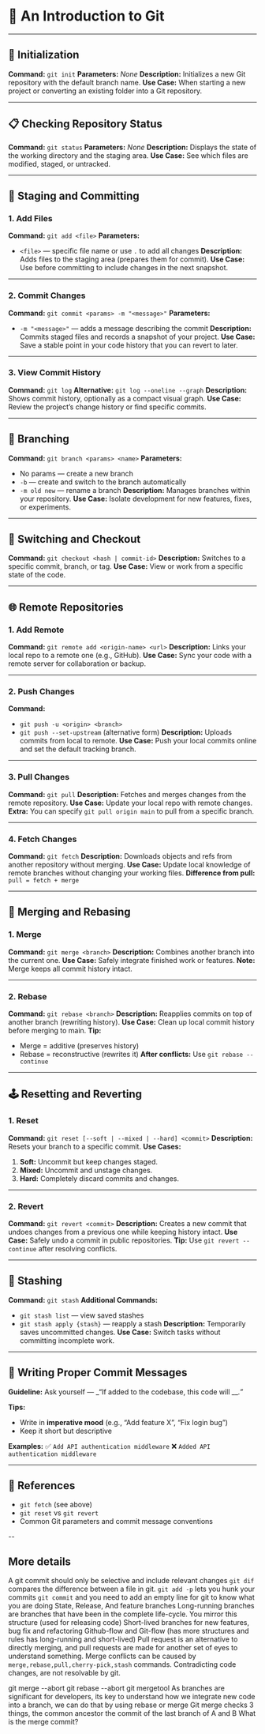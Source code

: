 # 🧭 An Introduction to Git

---

## 🏁 Initialization

**Command:** `git init`
**Parameters:** _None_
**Description:** Initializes a new Git repository with the default branch name.
**Use Case:** When starting a new project or converting an existing folder into a Git repository.

---

## 📋 Checking Repository Status

**Command:** `git status`
**Parameters:** _None_
**Description:** Displays the state of the working directory and the staging area.
**Use Case:** See which files are modified, staged, or untracked.

---

## 📂 Staging and Committing

### 1. Add Files

**Command:** `git add <file>`
**Parameters:**
- `<file>` — specific file name or use `.` to add all changes
**Description:** Adds files to the staging area (prepares them for commit).
**Use Case:** Use before committing to include changes in the next snapshot.

---

### 2. Commit Changes

**Command:** `git commit <params> -m "<message>"`
**Parameters:**
- `-m "<message>"` — adds a message describing the commit
**Description:** Commits staged files and records a snapshot of your project.
**Use Case:** Save a stable point in your code history that you can revert to later.

---

### 3. View Commit History

**Command:** `git log`
**Alternative:** `git log --oneline --graph`
**Description:** Shows commit history, optionally as a compact visual graph.
**Use Case:** Review the project’s change history or find specific commits.

---

## 🌿 Branching

**Command:** `git branch <params> <name>`
**Parameters:**
- No params — create a new branch
- `-b` — create and switch to the branch automatically
- `-m old new` — rename a branch
**Description:** Manages branches within your repository.
**Use Case:** Isolate development for new features, fixes, or experiments.

---

## 🔁 Switching and Checkout

**Command:** `git checkout <hash | commit-id>`
**Description:** Switches to a specific commit, branch, or tag.
**Use Case:** View or work from a specific state of the code.

---

## 🌐 Remote Repositories

### 1. Add Remote

**Command:** `git remote add <origin-name> <url>`
**Description:** Links your local repo to a remote one (e.g., GitHub).
**Use Case:** Sync your code with a remote server for collaboration or backup.

---

### 2. Push Changes

**Command:**
- `git push -u <origin> <branch>`
- `git push --set-upstream` (alternative form)
**Description:** Uploads commits from local to remote.
**Use Case:** Push your local commits online and set the default tracking branch.

---

### 3. Pull Changes

**Command:** `git pull`
**Description:** Fetches and merges changes from the remote repository.
**Use Case:** Update your local repo with remote changes.
**Extra:** You can specify `git pull origin main` to pull from a specific branch.

---

### 4. Fetch Changes

**Command:** `git fetch`
**Description:** Downloads objects and refs from another repository without merging.
**Use Case:** Update local knowledge of remote branches without changing your working files.
**Difference from pull:** `pull = fetch + merge`

---

## 🔀 Merging and Rebasing

### 1. Merge

**Command:** `git merge <branch>`
**Description:** Combines another branch into the current one.
**Use Case:** Safely integrate finished work or features.
**Note:** Merge keeps all commit history intact.

---

### 2. Rebase

**Command:** `git rebase <branch>`
**Description:** Reapplies commits on top of another branch (rewriting history).
**Use Case:** Clean up local commit history before merging to main.
**Tip:**
- Merge = additive (preserves history)
- Rebase = reconstructive (rewrites it)
**After conflicts:** Use `git rebase --continue`

---

## 🕹 Resetting and Reverting

### 1. Reset

**Command:** `git reset [--soft | --mixed | --hard] <commit>`
**Description:** Resets your branch to a specific commit.
**Use Cases:**
1. **Soft:** Uncommit but keep changes staged.
2. **Mixed:** Uncommit and unstage changes.
3. **Hard:** Completely discard commits and changes.

---

### 2. Revert

**Command:** `git revert <commit>`
**Description:** Creates a new commit that undoes changes from a previous one while keeping history intact.
**Use Case:** Safely undo a commit in public repositories.
**Tip:** Use `git revert --continue` after resolving conflicts.

---

## 🧳 Stashing

**Command:** `git stash`
**Additional Commands:**
- `git stash list` — view saved stashes
- `git stash apply {stash}` — reapply a stash
**Description:** Temporarily saves uncommitted changes.
**Use Case:** Switch tasks without committing incomplete work.

---

## 🧠 Writing Proper Commit Messages

**Guideline:**
Ask yourself — _“If added to the codebase, this code will ___.”_

**Tips:**
- Write in **imperative mood** (e.g., “Add feature X”, “Fix login bug”)
- Keep it short but descriptive

**Examples:**
✅ `Add API authentication middleware`
❌ `Added API authentication middleware`

---

## 📎 References

- `git fetch` (see above)
- `git reset` vs `git revert`
- Common Git parameters and commit message conventions

--

## More details

A git commit should only be selective and include relevant changes
`git dif` compares the difference between a file in git.
`git add -p` lets you hunk your commits
`git commit` and you need to add an empty line for git to know what you are doing
State, Release, And feature branches
Long-running branches are branches that have been in the complete life-cycle. You mirror this structure (used for releasing code)
Short-lived branches for new features, bug fix and refactoring
Github-flow and Git-flow (has more structures and rules has long-running and short-lived)
Pull request is an alternative to directly merging, and pull requests are made for another set of eyes to understand something.
Merge conflicts can be caused by `merge,rebase,pull,cherry-pick,stash` commands.
Contradicting code changes, are not resolvable by git.

git merge --abort
git rebase --abort
git mergetool
As branches are significant for developers, its key to understand how we integrate new code into a branch, we can do that by using rebase or merge
Git merge checks 3 things, the common ancestor the commit of the last branch of A and B
What is the merge commit?

